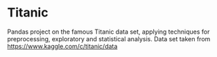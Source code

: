 # Titanic
Pandas project on the famous Titanic data set, applying techniques for preprocessing, exploratory and statistical analysis. Data set taken from https://www.kaggle.com/c/titanic/data
